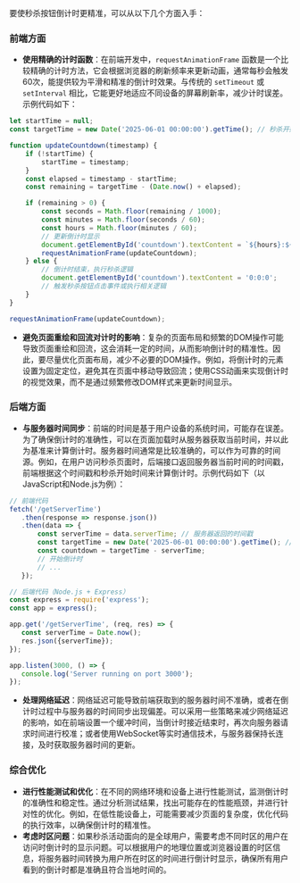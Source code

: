 要使秒杀按钮倒计时更精准，可以从以下几个方面入手：

### 前端方面
- **使用精确的计时函数**：在前端开发中，`requestAnimationFrame` 函数是一个比较精确的计时方法，它会根据浏览器的刷新频率来更新动画，通常每秒会触发60次，能提供较为平滑和精准的倒计时效果。与传统的 `setTimeout` 或 `setInterval` 相比，它能更好地适应不同设备的屏幕刷新率，减少计时误差。示例代码如下：
```javascript
let startTime = null;
const targetTime = new Date('2025-06-01 00:00:00').getTime(); // 秒杀开始时间

function updateCountdown(timestamp) {
    if (!startTime) {
        startTime = timestamp;
    }
    const elapsed = timestamp - startTime;
    const remaining = targetTime - (Date.now() + elapsed);

    if (remaining > 0) {
        const seconds = Math.floor(remaining / 1000);
        const minutes = Math.floor(seconds / 60);
        const hours = Math.floor(minutes / 60);
        // 更新倒计时显示
        document.getElementById('countdown').textContent = `${hours}:${minutes % 60}:${seconds % 60}`;
        requestAnimationFrame(updateCountdown);
    } else {
        // 倒计时结束，执行秒杀逻辑
        document.getElementById('countdown').textContent = '0:0:0';
        // 触发秒杀按钮点击事件或执行相关逻辑
    }
}

requestAnimationFrame(updateCountdown);
```
- **避免页面重绘和回流对计时的影响**：复杂的页面布局和频繁的DOM操作可能导致页面重绘和回流，这会消耗一定的时间，从而影响倒计时的精准性。因此，要尽量优化页面布局，减少不必要的DOM操作。例如，将倒计时的元素设置为固定定位，避免其在页面中移动导致回流；使用CSS动画来实现倒计时的视觉效果，而不是通过频繁修改DOM样式来更新时间显示。

### 后端方面
- **与服务器时间同步**：前端的时间是基于用户设备的系统时间，可能存在误差。为了确保倒计时的准确性，可以在页面加载时从服务器获取当前时间，并以此为基准来计算倒计时。服务器时间通常是比较准确的，可以作为可靠的时间源。例如，在用户访问秒杀页面时，后端接口返回服务器当前时间的时间戳，前端根据这个时间戳和秒杀开始时间来计算倒计时。示例代码如下（以JavaScript和Node.js为例）：
```javascript
// 前端代码
fetch('/getServerTime')
   .then(response => response.json())
   .then(data => {
       const serverTime = data.serverTime; // 服务器返回的时间戳
       const targetTime = new Date('2025-06-01 00:00:00').getTime(); // 秒杀开始时间
       const countdown = targetTime - serverTime;
       // 开始倒计时
       // ...
   });

// 后端代码（Node.js + Express）
const express = require('express');
const app = express();

app.get('/getServerTime', (req, res) => {
   const serverTime = Date.now();
   res.json({serverTime});
});

app.listen(3000, () => {
   console.log('Server running on port 3000');
});
```
- **处理网络延迟**：网络延迟可能导致前端获取到的服务器时间不准确，或者在倒计时过程中与服务器的时间同步出现偏差。可以采用一些策略来减少网络延迟的影响，如在前端设置一个缓冲时间，当倒计时接近结束时，再次向服务器请求时间进行校准；或者使用WebSocket等实时通信技术，与服务器保持长连接，及时获取服务器时间的更新。

### 综合优化
- **进行性能测试和优化**：在不同的网络环境和设备上进行性能测试，监测倒计时的准确性和稳定性。通过分析测试结果，找出可能存在的性能瓶颈，并进行针对性的优化。例如，在低性能设备上，可能需要减少页面的复杂度，优化代码的执行效率，以确保倒计时的精准性。
- **考虑时区问题**：如果秒杀活动面向的是全球用户，需要考虑不同时区的用户在访问时倒计时的显示问题。可以根据用户的地理位置或浏览器设置的时区信息，将服务器时间转换为用户所在时区的时间进行倒计时显示，确保所有用户看到的倒计时都是准确且符合当地时间的。
